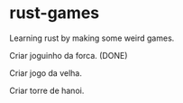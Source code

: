 # rust-games
Learning rust by making some weird games.

Criar joguinho da forca. (DONE)

Criar jogo da velha.

Criar torre de hanoi.

